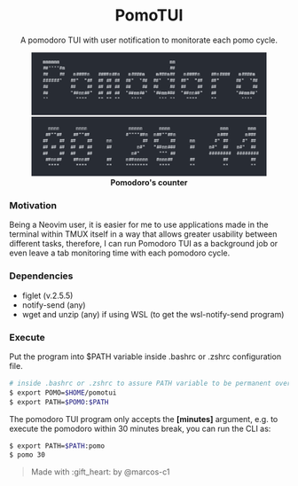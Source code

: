 <h1 align="center"> PomoTUI </h1>
<p align="center">A pomodoro TUI with user notification to monitorate each pomo cycle.</p>

<figure align="center">
    <img src="img/pomo.png" alt="Pomodoro logo"/>
    <figcaption style="text-align: center;"></figcaption>
    <img src="img/timer.png" alt="Catppuccin theme"/>
    <figcaption style="text-align: center;"><b>Pomodoro's counter</b></figcaption>
</figure>

### Motivation

Being a Neovim user, it is easier for me to use applications made in the terminal within TMUX itself in a way that allows greater usability between different tasks, therefore, I can run Pomodoro TUI as a background job or even leave a tab monitoring time with each pomodoro cycle.

### Dependencies

- figlet (v.2.5.5)
- notify-send (any)
- wget and unzip (any) if using WSL (to get the wsl-notify-send program)

### Execute

Put the program into $PATH variable inside .bashrc or .zshrc configuration file.

```bash
# inside .bashrc or .zshrc to assure PATH variable to be permanent overwritted
$ export POMO=$HOME/pomotui
$ export PATH=$POMO:$PATH
```

The pomodoro TUI program only accepts the <b>[minutes]</b> argument, e.g. to execute the pomodoro within 30 minutes break, you can run the CLI as:

```bash
$ export PATH=$PATH:pomo
$ pomo 30
```

> Made with :gift\_heart: by @marcos-c1 